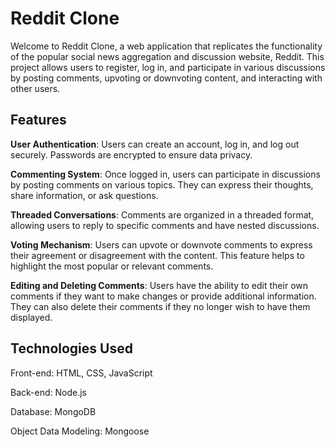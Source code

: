 # Reddit Clone

Welcome to Reddit Clone, a web application that replicates the functionality of the popular social news aggregation and discussion website, Reddit. This project allows users to register, log in, and participate in various discussions by posting comments, upvoting or downvoting content, and interacting with other users.

## Features

**User Authentication**: Users can create an account, log in, and log out securely. Passwords are encrypted to ensure data privacy.

**Commenting System**: Once logged in, users can participate in discussions by posting comments on various topics. They can express their thoughts, share information, or ask questions.

**Threaded Conversations**: Comments are organized in a threaded format, allowing users to reply to specific comments and have nested discussions.

**Voting Mechanism**: Users can upvote or downvote comments to express their agreement or disagreement with the content. This feature helps to highlight the most popular or relevant comments.

**Editing and Deleting Comments**: Users have the ability to edit their own comments if they want to make changes or provide additional information. They can also delete their comments if they no longer wish to have them displayed.

## Technologies Used

Front-end: HTML, CSS, JavaScript

Back-end: Node.js

Database: MongoDB

Object Data Modeling: Mongoose
